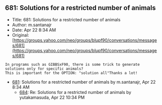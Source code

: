 ## 681: Solutions for a restricted number of animals

- Title: 681: Solutions for a restricted number of animals
- Author: m.santanajr
- Date: Apr 22 8:34 AM
- Original: [https://groups.yahoo.com/neo/groups/blupf90/conversations/messages/681](https://groups.yahoo.com/neo/groups/blupf90/conversations/messages/681)

```
In programs such as GIBBSxF90, there is some trick to generate solutions only for specific animals?
This is important for the OPTION: "solution all"Thanks a lot!
```

- [681](0681.md): Solutions for a restricted number of animals by m.santanajr, Apr 22 8:34 AM
    - [684](0684.md): Re: Solutions for a restricted number of animals by yutakamasuda, Apr 22 10:34 PM
